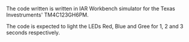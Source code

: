 The code written is written in IAR Workbench simulator for the Texas Investruments' TM4C123GH6PM. 

The code is expected to light the LEDs Red, Blue and Gree for 1, 2 and 3 seconds respectively.